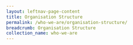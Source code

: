 ```yaml
---
layout: leftnav-page-content
title: Organisation Structure
permalink: /who-we-are/organisation-structure/
breadcrumb: Organisation Structure
collection_name: who-we-are
---
```

